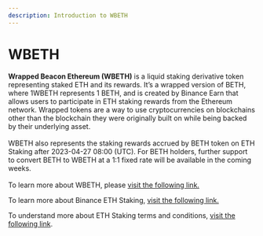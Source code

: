 ```yaml
---
description: Introduction to WBETH
---
```


# WBETH

**Wrapped Beacon Ethereum (WBETH)** is a liquid staking derivative token representing staked ETH and its rewards. It’s a wrapped version of BETH, where 1WBETH represents 1 BETH, and is created by Binance Earn that allows users to participate in ETH staking rewards from the Ethereum network. Wrapped tokens are a way to use cryptocurrencies on blockchains other than the blockchain they were originally built on while being backed by their underlying asset. \
\
WBETH also represents the staking rewards accrued by BETH token on ETH Staking after 2023-04-27 08:00 (UTC). For BETH holders, further support to convert BETH to WBETH at a 1:1 fixed rate will be available in the coming weeks.\
\
To learn more about WBETH, please [visit the following link.](https://www.binance.com/en/support/faq/what-is-wbeth-e252366155174ba6887f6b32e3798273)

To learn more about Binance ETH Staking, [visit the following link.](https://www.binance.com/en/support/faq/binance-eth-2-0-staking-eecd04618b5042c79f2a5b07f895c498)

To understand more about ETH Staking terms and conditions, [visit the following link](https://www.binance.com/en/support/faq/binance-eth-2-0-staking-terms-and-conditions-74b48ca392874849aba9560e7a8fc11b).
